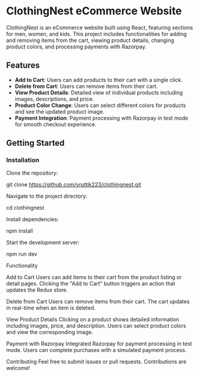 # ClothingNest eCommerce Website

ClothingNest is an eCommerce website built using React, featuring sections for men, women, and kids. This project includes functionalities for adding and removing items from the cart, viewing product details, changing product colors, and processing payments with Razorpay.

## Features

- **Add to Cart**: Users can add products to their cart with a single click.
- **Delete from Cart**: Users can remove items from their cart.
- **View Product Details**: Detailed view of individual products including images, descriptions, and price.
- **Product Color Change**: Users can select different colors for products and see the updated product image.
- **Payment Integration**: Payment processing with Razorpay in test mode for smooth checkout experience.

## Getting Started

### Installation

 Clone the repository:
  
git clone https://github.com/vruttik223/clothingnest.git

Navigate to the project directory:

cd clothingnest

Install dependencies:

npm install

Start the development server:

npm run dev

Functionality

Add to Cart
Users can add items to their cart from the product listing or detail pages.
Clicking the "Add to Cart" button triggers an action that updates the Redux store.

Delete from Cart
Users can remove items from their cart.
The cart updates in real-time when an item is deleted.

View Product Details
Clicking on a product shows detailed information including images, price, and description.
Users can select product colors and view the corresponding image.

Payment with Razorpay
Integrated Razorpay for payment processing in test mode.
Users can complete purchases with a simulated payment process.

Contributing
Feel free to submit issues or pull requests. Contributions are welcome!

